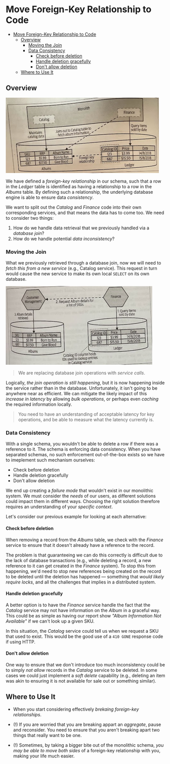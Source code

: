 # Move Foreign-Key Relationship to Code

- [Move Foreign-Key Relationship to Code](#move-foreign-key-relationship-to-code)
  - [Overview](#overview)
    - [Moving the Join](#moving-the-join)
    - [Data Consistency](#data-consistency)
      - [Check before deletion](#check-before-deletion)
      - [Handle deletion gracefully](#handle-deletion-gracefully)
      - [Don't allow deletion](#dont-allow-deletion)
  - [Where to Use It](#where-to-use-it)

## Overview

![](2021-11-14-19-40-36.png)

We have defined a *foreign-key relationship* in our schema, such that a row in the *Ledger* table is identified as having a relationship to a row in the *Albums* table. By defining such a relationship, the underlying database engine is able to ensure data *consistency*.

We want to split out the *Catalog* and *Finance* code into their own corresponding services, and that means the data has to come too. We need to consider two things:

1. How do we handle data retrieval that we previously handled via a *database join*?
2. How do we handle potential *data inconsistency*?

### Moving the Join

What we previously retrieved through a database join, now we will need to *fetch this from a new service* (e.g., Catalog service). This request in turn would cause the new service to make its own local `SELECT` on its own database.

![](2021-11-14-19-45-41.png)

> We are replacing database join operations with *service calls*.

Logically, *the join operation is still happening*, but it is now happening inside the service rather than in the database. Unfortunately, it isn't going to be anywhere near as efficient. We can mitigate the likely impact of this *increase in latency* by allowing *bulk operations*, or perhaps even *caching* the required information locally.

> You need to have an understanding of acceptable latency for key operations, and be able to measure what the latency currently is.

### Data Consistency

With a single schema, you wouldn't be able to delete a row if there was a reference to it. The schema is enforcing data consistency. When you have separated schemas, no such enforcement out-of-the-box exists so we have to imeplement such mechanism ourselves:

* Check before deletion
* Handle deletion gracefully
* Don't allow deletion

We end up creating a *failure mode* that wouldn't exist in our monolithic system. We must consider the *needs* of our users, as different solutions could impact them in different ways. Choosing the right solution therefore requires an understanding of your *specific context*.

Let's consider our previous example for looking at each alternative:

#### Check before deletion

When removing a record from the *Albums* table, we check with the *Finance* service to ensure that it doesn't already have a reference to the record.

The problem is that guaranteeing we can do this correctly is difficult due to the lack of database transactions (e.g., while deleting a record, a new reference to it can get created in the *Finance* system). To stop this from happening, we'd need to stop new references being created on the record to be deleted until the deletion has happened — something that *would likely require locks*, and all the challenges that implies in a distributed system.

#### Handle deletion gracefully

A better option is to have the *Finance* service handle the fact that the *Catalog* service may not have information on the *Album* in a graceful way. This could be as simple as having our report show *"Album Information Not Available"* if we can't look up a given SKU.

In this situation, the *Catalog* service could tell us when we request a SKU that used to exist. This would be the good use of a `410 GONE` response code if using HTTP.

#### Don't allow deletion

One way to ensure that we don't introduce too much inconsistency could be to simply *not allow* records in the *Catalog* service to be deleted. In some cases we could just implement a *soft delete* capability (e.g., deleting an item was akin to ensuring it is not available for sale out or something similar).

## Where to Use It

* When you start considering effectively *brekaing foreign-key relationships*.

* (!) If you are worried that you are breaking appart an *aggregate*, pause and reconsider. You need to ensure that you aren't breaking apart two things that really want to be one.

* (!) Sometimes, by taking a bigger bite out of the monolithic schema, *you may be able to move both sides* of a foreign-key relationship with you, making your life much easier.

